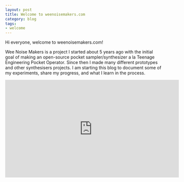 ```yaml
---
layout: post
title: Welcome to weenoisemakers.com
category: blog
tags:
- welcome
---
```


Hi everyone, welcome to weenoisemakers.com!

Wee Noise Makers is a project I started about 5 years ago with the initial goal
of making an open-source pocket sampler/synthesizer a la Teenage Engineering
Pocket Operator. Since then I made many different prototypes and other
synthesisers projects. I am starting this blog to document some of my
experiments, share my progress, and what I learn in the process.

<iframe width="560" height="315"
src="https://www.youtube.com/embed/fAjKelBxt00" title="YouTube video player"
frameborder="0" allow="accelerometer; autoplay; clipboard-write;
encrypted-media; gyroscope; picture-in-picture" allowfullscreen></iframe>
